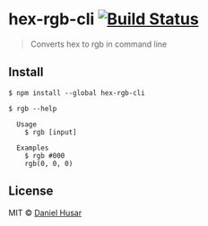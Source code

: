 # hex-rgb-cli [![Build Status](https://travis-ci.org/danielhusar/hex-rgb-cli.svg?branch=master)](https://travis-ci.org/danielhusar/hex-rgb-cli)

> Converts hex to rgb in command line


## Install

```
$ npm install --global hex-rgb-cli
```

```
$ rgb --help

  Usage
    $ rgb [input]

  Examples
    $ rgb #000
    rgb(0, 0, 0)
```


## License

MIT © [Daniel Husar](https://github.com/danielhusar)
